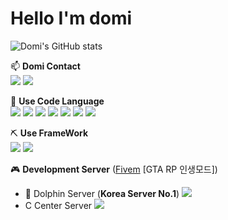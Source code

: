# Hello I'm **domi**

<!--
**qazplm5602/qazplm5602** is a ✨ _special_ ✨ repository because its `README.md` (this file) appears on your GitHub profile.

Here are some ideas to get you started:

- 🔭 I’m currently working on ...
- 🌱 I’m currently learning ...
- 👯 I’m looking to collaborate on ...
- 🤔 I’m looking for help with ...
- 💬 Ask me about ...
- 📫 How to reach me: ...
- 😄 Pronouns: ...
- ⚡ Fun fact: ...
-->

![Domi's GitHub stats](https://github-readme-stats.vercel.app/api?username=qazplm5602&show_icons=true&theme=blue-green)

📫 **Domi Contact** </br>
<a href="http://domi.kr/" target="_blank"><img src="https://img.shields.io/badge/domiSite-ABF200?style=flat-square&logo=HomeAdvisor&logoColor=000"/></a>
<img src="https://img.shields.io/badge/%EB%8F%84%EB%AF%B8%235555-5865F2?style=flat-square&logo=Discord&logoColor=FFF"/>

🔧 **Use Code Language** </br>
<img src="https://img.shields.io/badge/Lua-2C2D72?style=flat-square&logo=Lua&logoColor=white"/>
<img src="https://img.shields.io/badge/HTML-E34F26?style=flat-square&logo=HTML5&logoColor=white"/>
<img src="https://img.shields.io/badge/CSS-1572B6?style=flat-square&logo=CSS3&logoColor=white"/>
<img src="https://img.shields.io/badge/JavaScript-F7DF1E?style=flat-square&logo=JavaScript&logoColor=black"/>
<img src="https://img.shields.io/badge/Node.js-339933?style=flat-square&logo=Node.js&logoColor=white"/>
<img src="https://img.shields.io/badge/MySQL-4479A1?style=flat-square&logo=MySQL&logoColor=white"/>
<img src="https://img.shields.io/badge/PHP-777BB4?style=flat-square&logo=php&logoColor=white"/>

⛏️ **Use FrameWork** </br>
<img src="https://img.shields.io/badge/Electron-47848F?style=flat-square&logo=Electron&logoColor=white"/>
<img src="https://img.shields.io/badge/Vue.js-4FC08D?style=flat-square&logo=Vue.js&logoColor=white"/>

🎮 **Development Server** ([Fivem](https://fivem.net/) [GTA RP 인생모드]) </br>
- 🐬 Dolphin Server (__**Korea Server No.1**__) <a href="https://discord.gg/dolp" target="_blank"><img src="https://img.shields.io/badge/Dolphin Discord-5865F2?style=flat-square&logo=Discord&logoColor=FFF"/></a>
- C Center Server <a href="https://discord.gg/cen" target="_blank"><img src="https://img.shields.io/badge/Center Discord-5865F2?style=flat-square&logo=Discord&logoColor=FFF"/></a>
